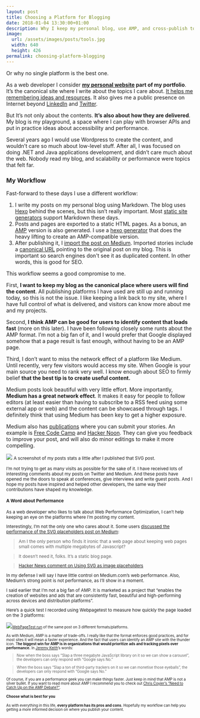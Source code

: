 ```yaml
---
layout: post
title: Choosing a Platform for Blogging
date: 2018-01-04 13:30:00+01:00
description: Why I keep my personal blog, use AMP, and cross-publish to Medium.
image:
  url: /assets/images/posts/tools.jpg
  width: 640
  height: 426
permalink: choosing-platform-blogging
---
```


Or why no single platform is the best one.

As a web developer I consider **[my personal website](https://jmperezperez.com) part of my portfolio**. It’s the canonical site where I write about the topics I care about. [It helps me remembering ideas and
resources](https://jmperezperez.com/personal-projects/). It also gives me a public presence on Internet beyond [LinkedIn](https://www.linkedin.com/in/jmperezperez) and [Twitter](https://twitter.com/jmperezperez).

But It’s not only about the contents. **It’s also about how they are delivered**. My blog is my playground, a space where I can play with browser APIs and put in practice ideas about accessibility and performance.

<!-- more -->

Several years ago I would use Wordpress to create the content, and wouldn’t care
so much about low-level stuff. After all, I was focused on doing .NET and Java
applications development, and didn’t care much about the web. Nobody read my
blog, and scalability or performance were topics that felt far.

### My Workflow

Fast-forward to these days I use a different workflow:

1.  I write my posts on my personal blog using Markdown. The blog uses
[Hexo](https://hexo.io/) behind the scenes, but this isn’t really important.
Most [static site generators](https://www.staticgen.com/) support Markdown these
days.
2.  Posts and pages are exported to a static HTML pages. As a bonus, an
[AMP](https://www.ampproject.org/) version is also generated. I use a [hexo
generator](https://github.com/tea3/hexo-generator-amp) that does the heavy
lifting to create an AMP-compatible version.
3.  After publishing it, I [import the post on
Medium](https://help.medium.com/hc/en-us/articles/214550207-Import-post).
Imported stories include a [canonical URL](https://support.google.com/webmasters/answer/139066?hl=en) pointing to the original post on my
blog. This is important so search engines don't see it as duplicated content. In 
other words, this is good for SEO.

This workflow seems a good compromise to me.

First, **I want to keep my blog as the canonical place where users will find the
content**. All publishing platforms I have used are still up and running today,
so this is not the issue. I like keeping a link back to my site, where I have
full control of what is delivered, and visitors can know more about me and my
projects.

Second, **I think AMP can be good for users to identify content that loads
fast** (more on this later). I have been following closely some runts about the
AMP format. I’m not a big fan of it, and I would prefer that Google displayed
somehow that a page result is fast enough, without having to be an AMP page.

Third, I don’t want to miss the network effect of a platform like Medium. Until
recently, very few visitors would access my site. When Google is your main
source you need to rank very well. I know enough about SEO to firmly belief
**that the best tip is to create useful content.**

Medium posts look beautiful with very little effort. More importantly, **Medium
has a great network effect**. It makes it easy for people to follow editors (at
least easier than having to subscribe to a RSS feed using some external app or
web) and the content can be showcased through tags. I definitely think that
using Medium has been key to get a higher exposure.

Medium also has [publications](https://toppub.xyz/) where you can submit your stories. An example is [Free Code Camp](https://medium.freecodecamp.org/how-to-get-published-in-the-freecodecamp-medium-publication-9b342a22400e) and [Hacker Noon](https://hackernoon.com/). They can give you feedback to improve your post, and will also do minor editings to make it more compelling.

<img style="margin:0 auto; max-width:300px" 
 src="https://res.cloudinary.com/jmperez/image/upload/w_auto,f_auto,c_scale/v1514724301/medium-stats_dko2nz.png"
    sizes="(max-width: 768px) 100vw, 684px" />
<small class="caption">A screenshot of my posts stats a little after I published that SVG post.</span>

I’m not trying to get as many visits as possible for the sake of it. I have
received lots of interesting comments about my posts on Twitter and Medium. And
these  posts have opened me the doors to speak at conferences, give interviews
and write guest posts. And I hope my posts have inspired and helped other
developers, the same way their contributions have shaped my knowledge.

#### A Word about Performance

As a web developer who likes to talk about Web Performance Optimization, I can’t
help keeping an eye on the platforms where I’m posting my content.

Interestingly, I’m not the only one who cares about it. Some users [discussed
the performance of the SVG placeholders post on
Medium](https://medium.com/@jmperezperez/using-svg-as-placeholders-more-image-loading-techniques-bed1b810ab2c):

> Am I the only person who finds it ironic that a web page about keeping web pages
> small comes with multiple megabytes of Javascript?

> It doesn’t need it, folks. It’s a static blog page.

> [Hacker News comment on Using SVG as image placeholders
> ](https://news.ycombinator.com/item?id=15699302)

In my defense I will say I have little control on Medium.com’s web performance.
Also, Medium’s strong point is not performance, as I’ll show in a moment.

I said earlier that I’m not a big fan of AMP. It is marketed as a project that
“enables the creation of websites and ads that are consistently fast, beautiful
and high-performing across devices and distribution platforms”.

Here’s a quick test I recorded using Webpagetest to measure how quickly the page
loaded on the 3 platforms:

<img
 src="https://res.cloudinary.com/jmperez/image/upload/w_auto,f_auto,c_scale/v1515069420/webpagetest-blog-amp-medium_ktuuib.jpg"
    sizes="(max-width: 768px) 100vw, 684px" /><small class="caption">[WebPageTest
run](http://www.webpagetest.org/video/compare.php?tests=180104_QD_5bacc8fc6eddec2cd66f1d5709164188,180104_YD_da5b176b352b4a2ea79154003240653a,180104_G7_9de5273b03f346f1e9e71bb7cd21420e)
of the same post on 3 different formats/platforms.</span>

As with Medium, AMP is a matter of trade-offs. I really like that the format
enforces good practices, and for most sites it will mean a faster experience.
And the fact that users can identify an AMP site with the thunder icon. T**he
biggest win for AMP is in organizations that would prioritize ads and tracking
pixels over performance.** In [Jeremy Keith](https://adactio.com/journal/9646)’s
words:

> Now when the boss says “Slap a three megabyte JavaScript library on it so we can
> show a carousel”, the developers can only respond with “Google says No.”

> When the boss says “Slap a ton of third-party trackers on it so we can monetise
> those eyeballs”, the developers can only respond with “Google says No.”

Of course, if you are a performance geek you can make things faster. Just keep
in mind that AMP is not a silver bullet. If you want to read more about AMP I
recommend you to check out [Chris Coyier’s “Need to Catch Up on the AMP
Debate?”](https://css-tricks.com/need-catch-amp-debate/).

#### Choose what is best for you

As with everything in this life, **every platform has its pros and cons**.
Hopefully my workflow can help you getting a more informed decision on where you
publish your content.
